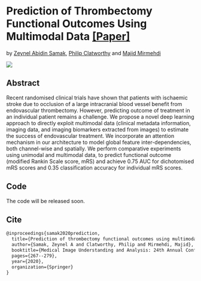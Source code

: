 # Prediction of Thrombectomy Functional Outcomes Using Multimodal Data [[Paper]](https://arxiv.org/pdf/2005.13061.pdf)
by [Zeynel Abidin Samak](https://scholar.google.co.uk/citations?user=QOrEQ3AAAAAJ&hl=en), [Philip Clatworthy](https://scholar.google.co.uk/citations?user=B6lFOAQAAAAJ&hl=en) and [Majid Mirmehdi](https://scholar.google.com/citations?user=NsW3yAwAAAAJ&hl=en)


![](https://media.springernature.com/full/springer-static/image/chp%3A10.1007%2F978-3-030-52791-4_21/MediaObjects/494834_1_En_21_Fig2_HTML.png?as=webp)

## Abstract
  Recent randomised clinical trials have shown that patients with ischaemic stroke due to occlusion of a large intracranial blood vessel benefit from endovascular thrombectomy. However, predicting outcome of treatment in an individual patient remains a challenge. We propose a novel deep learning approach to directly exploit multimodal data (clinical metadata information, imaging data, and imaging biomarkers extracted from images) to estimate the success of endovascular treatment. We incorporate an attention mechanism in our architecture to model global feature inter-dependencies, both channel-wise and spatially. We perform comparative experiments using unimodal and multimodal data, to predict functional outcome (modified Rankin Scale score, mRS) and achieve 0.75 AUC for dichotomised mRS scores and 0.35 classification accuracy for individual mRS scores.

## Code
The code will be released soon. 


## Cite

```latex
@inproceedings{samak2020prediction,
  title={Prediction of thrombectomy functional outcomes using multimodal data},
  author={Samak, Zeynel A and Clatworthy, Philip and Mirmehdi, Majid},
  booktitle={Medical Image Understanding and Analysis: 24th Annual Conference, MIUA 2020, Oxford, UK, July 15-17, 2020, Proceedings 24},
  pages={267--279},
  year={2020},
  organization={Springer}
}
```

